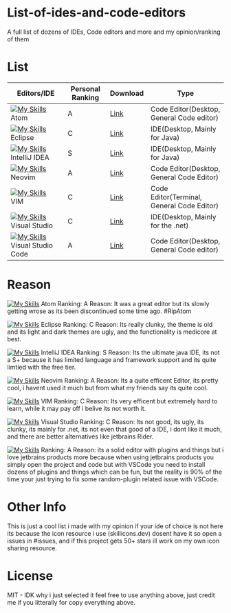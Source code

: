 # List-of-ides-and-code-editors
A full list of dozens of IDEs, Code editors and more and my opinion/ranking of them


# List


| Editors/IDE   | Personal Ranking | Download | Type |
| ------------- | ---------------------------------------------------------------------------------- | -------------------------------------------  | ------------------------------------  |
| [![My Skills](https://skillicons.dev/icons?i=atom)](https://skillicons.dev) Atom                   | A          | [Link](https://github.com/atom/atom/releases/tag/v1.60.0)          | Code Editor(Desktop, General Code editor)  |
| [![My Skills](https://skillicons.dev/icons?i=eclipse)](https://skillicons.dev) Eclipse             | C          | [Link](https://www.eclipse.org/ide/)                              | IDE(Desktop, Mainly for Java)              |
| [![My Skills](https://skillicons.dev/icons?i=idea)](https://skillicons.dev) IntelliJ IDEA          | S          | [Link](https://www.jetbrains.com/idea/download/?section=windows)   | IDE(Desktop, Mainly for Java)              |
| [![My Skills](https://skillicons.dev/icons?i=neovim)](https://skillicons.dev) Neovim               | A          | [Link](https://neovim.io/)                                         | Code Editor(Desktop, General Code Editor)  |
| [![My Skills](https://skillicons.dev/icons?i=vim)](https://skillicons.dev) VIM                     | C          | [Link](https://www.vim.org/)                                       | Code Editor(Terminal, General Code Editor) |
| [![My Skills](https://skillicons.dev/icons?i=visualstudio)](https://skillicons.dev) Visual Studio  | C          | [Link](https://visualstudio.microsoft.com/)                        | IDE(Desktop, Mainly for the .net)          |
| [![My Skills](https://skillicons.dev/icons?i=vscode)](https://skillicons.dev) Visual Studio Code   | A          | [Link](https://code.visualstudio.com/)                             | Code Editor(Desktop, General Code editor)  |

# Reason

[![My Skills](https://skillicons.dev/icons?i=atom)](https://skillicons.dev) Atom
Ranking: A
Reason: It was a great editor but its slowly getting wrose as its been discontinued some time ago. #RipAtom

[![My Skills](https://skillicons.dev/icons?i=eclipse)](https://skillicons.dev) Eclipse
Ranking: C
Reason: Its really clunky, the theme is old and its light and dark themes are ugly, and the functionality is medicore at best.

[![My Skills](https://skillicons.dev/icons?i=idea)](https://skillicons.dev) IntelliJ IDEA
Ranking: S
Reason: Its the ultimate java IDE, its not a S+ because it has limited language and framework support and its quite limtied with the free tier.

[![My Skills](https://skillicons.dev/icons?i=neovim)](https://skillicons.dev) Neovim 
Ranking: A
Reason: Its a quite efficent Editor, its pretty cool, i havent used it much but from what my friends say its quite cool.

[![My Skills](https://skillicons.dev/icons?i=vim)](https://skillicons.dev) VIM
Ranking: C
Reason: Its very efficent but extremely hard to learn, while it may pay off i belive its not worth it.

[![My Skills](https://skillicons.dev/icons?i=visualstudio)](https://skillicons.dev) Visual Studio
Ranking: C
Reason: Its not good, its ugly, its clunky, its mainly for .net, its not even that good of a IDE, i dont like it much, and there are better alternatives like jetbrains Rider.

[![My Skills](https://skillicons.dev/icons?i=vscode)](https://skillicons.dev)
Ranking: A
Reason: its a solid editor with plugins and things but i love jetbrains products more because when using jetbrains products you simply open the project and code but with VSCode you need to install dozens of plugins and things which can be fun, but the reality is 90% of the time your just trying to fix some random-plugin related issue with VSCode.

# Other Info
This is just a cool list i made with my opinion if your ide of choice is not here its because the icon resource i use (skillicons.dev) dosent have it so open a issues in #issues, and if this project gets 50+ stars ill work on my own icon sharing resource.

# License 
MIT - IDK why i  just selected it feel free to use anything above, just credit me if you litterally for copy everything above.
